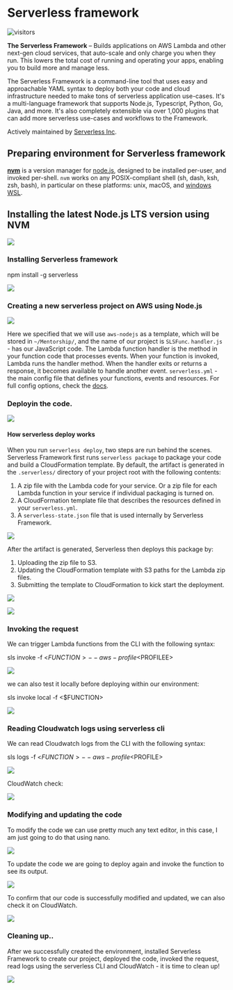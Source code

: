 # Serverless framework
![visitors](https://visitor-badge.glitch.me/badge?page_id=jacksonyuan-yt.s3-crud-api-gateway)

**The Serverless Framework** – Builds applications on AWS Lambda and other next-gen cloud services, that auto-scale and only charge you when they run. This lowers the total cost of running and operating your apps, enabling you to build more and manage less.

The Serverless Framework is a command-line tool that uses easy and approachable YAML syntax to deploy both your code and cloud infrastructure needed to make tons of serverless application use-cases. It's a multi-language framework that supports Node.js, Typescript, Python, Go, Java, and more. It's also completely extensible via over 1,000 plugins that can add more serverless use-cases and workflows to the Framework.

Actively maintained by [Serverless Inc](https://www.serverless.com/).

## [](https://github.com/x0rCTF/Serverless/tree/5bb2359947ef1081e0c0abcdfd7db35ffe643b4b#preparing-environment-for-serverless-framework)Preparing environment for Serverless framework

**[nvm](https://github.com/nvm-sh/nvm)** is a version manager for [node.js](https://nodejs.org/en/), designed to be installed per-user, and invoked per-shell. `nvm` works on any POSIX-compliant shell (sh, dash, ksh, zsh, bash), in particular on these platforms: unix, macOS, and [windows WSL](https://github.com/nvm-sh/nvm#important-notes).

## [](https://github.com/x0rCTF/Serverless/tree/5bb2359947ef1081e0c0abcdfd7db35ffe643b4b#installing-the-latest-nodejs-lts-version-using-nvm)Installing the latest Node.js LTS version using NVM

[![](https://github.com/x0rCTF/Serverless/raw/main/images/1%20nvm.png)](https://github.com/x0rCTF/Serverless/blob/main/images/1%20nvm.png)

### [](https://github.com/x0rCTF/Serverless/tree/5bb2359947ef1081e0c0abcdfd7db35ffe643b4b#installing-serverless-framework)Installing Serverless framework

npm install -g serverless

[![](https://github.com/x0rCTF/Serverless/raw/main/images/Pasted%20image%2020220202185259.png)](https://github.com/x0rCTF/Serverless/blob/main/images/Pasted%20image%2020220202185259.png)

### [](https://github.com/x0rCTF/Serverless/tree/5bb2359947ef1081e0c0abcdfd7db35ffe643b4b#creating-a-new-serverless-project-on-aws-using-nodejs)Creating a new serverless project on AWS using Node.js

[![](https://github.com/x0rCTF/Serverless/raw/main/images/3%20Create%20a%20new%20serverless%20project%20on%20AWS%20using%20Node.png)](https://github.com/x0rCTF/Serverless/blob/main/images/3%20Create%20a%20new%20serverless%20project%20on%20AWS%20using%20Node.png)

Here we specified that we will use `aws-nodejs` as a template, which will be stored in `~/Mentorship/`, and the name of our project is `SLSFunc`. `handler.js` - has our JavaScript code. The Lambda function handler is the method in your function code that processes events. When your function is invoked, Lambda runs the handler method. When the handler exits or returns a response, it becomes available to handle another event. `serverless.yml` - the main config file that defines your functions, events and resources. For full config options, check the [docs](https://www.serverless.com/framework/docs/).

### [](https://github.com/x0rCTF/Serverless/tree/5bb2359947ef1081e0c0abcdfd7db35ffe643b4b#deployin-the-code)Deployin the code.

[![](https://github.com/x0rCTF/Serverless/raw/main/images/4%20deploy.png)](https://github.com/x0rCTF/Serverless/blob/main/images/4%20deploy.png)

#### [](https://github.com/x0rCTF/Serverless/tree/5bb2359947ef1081e0c0abcdfd7db35ffe643b4b#how-serverless-deploy-works)How serverless deploy works

When you run `serverless deploy`, two steps are run behind the scenes. Serverless Framework first runs `serverless package` to package your code and build a CloudFormation template. By default, the artifact is generated in the `.serverless/` directory of your project root with the following contents:

1.  A zip file with the Lambda code for your service. Or a zip file for each Lambda function in your service if individual packaging is turned on.
2.  A CloudFormation template file that describes the resources defined in your `serverless.yml`.
3.  A `serverless-state.json` file that is used internally by Serverless Framework.

[![](https://github.com/x0rCTF/Serverless/raw/main/images/Pasted%20image%2020220202194735.png)](https://github.com/x0rCTF/Serverless/blob/main/images/Pasted%20image%2020220202194735.png)

After the artifact is generated, Serverless then deploys this package by:

1.  Uploading the zip file to S3.
2.  Updating the CloudFormation template with S3 paths for the Lambda zip files.
3.  Submitting the template to CloudFormation to kick start the deployment.

[![](https://github.com/x0rCTF/Serverless/raw/main/images/s3.png)](https://github.com/x0rCTF/Serverless/blob/main/images/s3.png)

[![](https://github.com/x0rCTF/Serverless/raw/main/images/CloudFormation.png)](https://github.com/x0rCTF/Serverless/blob/main/images/CloudFormation.png)

### [](https://github.com/x0rCTF/Serverless/tree/5bb2359947ef1081e0c0abcdfd7db35ffe643b4b#invoking-the-request)Invoking the request

We can trigger Lambda functions from the CLI with the following syntax:

sls invoke -f <$FUNCTION> --aws-profile <$PROFILEE>

[![](https://github.com/x0rCTF/Serverless/raw/main/images/inv0ke.png)](https://github.com/x0rCTF/Serverless/blob/main/images/inv0ke.png)

we can also test it locally before deploying within our environment:

sls invoke local -f <$FUNCTION>

[![](https://github.com/x0rCTF/Serverless/raw/main/images/invokelocal.png)](https://github.com/x0rCTF/Serverless/blob/main/images/invokelocal.png)

### [](https://github.com/x0rCTF/Serverless/tree/5bb2359947ef1081e0c0abcdfd7db35ffe643b4b#reading-cloudwatch-logs-using-serverless-cli)Reading Cloudwatch logs using serverless cli

We can read Cloudwatch logs from the CLI with the following syntax:

sls logs -f <$FUNCTION> --aws-profile <$PROFILE>

[![](https://github.com/x0rCTF/Serverless/raw/main/images/logcheckCLI.png)](https://github.com/x0rCTF/Serverless/blob/main/images/logcheckCLI.png)

CloudWatch check:

[![](https://github.com/x0rCTF/Serverless/raw/main/images/CloudWatch.png)](https://github.com/x0rCTF/Serverless/blob/main/images/CloudWatch.png)

### [](https://github.com/x0rCTF/Serverless/tree/5bb2359947ef1081e0c0abcdfd7db35ffe643b4b#modifying-and-updating-the-code)Modifying and updating the code

To modify the code we can use pretty much any text editor, in this case, I am just going to do that using nano.

[![](https://github.com/x0rCTF/Serverless/raw/main/images/7%20modify%20.png)](https://github.com/x0rCTF/Serverless/blob/main/images/7%20modify%20.png)

To update the code we are going to deploy again and invoke the function to see its output.

[![](https://github.com/x0rCTF/Serverless/raw/main/images/8%20update%20%26%20invoke.png)](https://github.com/x0rCTF/Serverless/blob/main/images/8%20update%20%26%20invoke.png)

To confirm that our code is successfully modified and updated, we can also check it on CloudWatch.

[![](https://github.com/x0rCTF/Serverless/raw/main/images/ffff.png)](https://github.com/x0rCTF/Serverless/blob/main/images/ffff.png)

### [](https://github.com/x0rCTF/Serverless/tree/5bb2359947ef1081e0c0abcdfd7db35ffe643b4b#cleaning-up)Cleaning up..

After we successfully created the environment, installed Serverless Framework to create our project, deployed the code, invoked the request, read logs using the serverless CLI and CloudWatch - it is time to clean up!

[![](https://github.com/x0rCTF/Serverless/raw/main/images/clean.png)](https://github.com/x0rCTF/Serverless/blob/main/images/clean.png)
